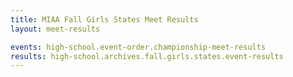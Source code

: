 ```yaml
---
title: MIAA Fall Girls States Meet Results
layout: meet-results

events: high-school.event-order.championship-meet-results
results: high-school.archives.fall.girls.states.event-results
---
```

